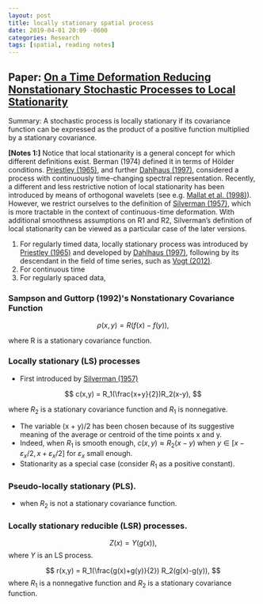 ```yaml
---
layout: post
title: locally stationary spatial process
date: 2019-04-01 20:09 -0600
categories: Research
tags: [spatial, reading notes]
---
```

## Paper: [On a Time Deformation Reducing Nonstationary Stochastic Processes to Local Stationarity][@genton2004]

Summary: A stochastic process is locally stationary if its covariance function can be expressed as the product of a positive function multiplied by a stationary covariance.

**[Notes 1:]**
Notice that local stationarity is a general concept for which different definitions exist. Berman (1974) defined it in terms of Hölder conditions. [Priestley (1965)][@Priestley1965], and further [Dahlhaus (1997)][@Dahlhaus1997], considered a process with continuously time-changing spectral representation. Recently, a different and less restrictive notion of local stationarity has been introduced by means of orthogonal wavelets (see e.g. [Mallat et al. (1998)][@mallat1998]). However, we restrict ourselves to the definition of [Silverman (1957)][@Silverman1957], which is more tractable in the context of continuous-time deformation. With additional smoothness assumptions on R1 and R2, Silverman’s definition of local stationarity can be viewed as a particular case of the later versions.

1. For regularly timed data, locally stationary process was introduced by [Priestley (1965)][@Priestley1965] and developed by [Dahlhaus (1997)][@Dahlhaus1997], following by its descendant in the field of time series, such as [Vogt (2012)][@vogt2012].
2. For continuous time
2. For regularly spaced data,
### Sampson and Guttorp (1992)'s Nonstationary Covariance Function

$$
\rho(x,y) = R(f(x)- f(y)),
$$

where R is a stationary covariance function.

### Locally stationary (LS) processes
- First introduced by [Silverman (1957)][@Silverman1957]

$$
c(x,y) = R_1(\frac{x+y}{2})R_2(x-y),
$$

where $R_2$ is a stationary covariance function and $R_1$ is nonnegative.

- The variable (x + y)/2 has been chosen because of its suggestive meaning of the average or centroid of the time points x and y.
- Indeed, when $R_1$ is smooth enough, $c(x,y) \approx R_2(x-y)$ when $y\in [x-\varepsilon_x/2,x+\varepsilon_x/2]$ for $\varepsilon_x$ small enough.
- Stationarity as a special case (consider $R_1$ as a positive constant).

### Pseudo-locally stationary (PLS).
- when $R_2$ is not a stationary covariance function.

### Locally stationary reducible (LSR) processes.

$$
Z(x) = Y(g(x)),
$$
where $Y$ is an LS process.

$$
r(x,y) = R_1(\frac{g(x)+g(y)}{2}) R_2(g(x)-g(y)),
$$
where $R_1$ is a nonnegative function and $R_2$ is a stationary covariance function.



[@Silverman1957]: https://ieeexplore.ieee.org/stamp/stamp.jsp?tp=&arnumber=1057413 "Locally Stationary Random Processes"

[@genton2004]: https://www.jstor.org/stable/pdf/3215828.pdf?refreqid=excelsior%3Aa1f0143c0f4160cd59d4a6d146ebb7f7 "On a Time Deformation Reducing Nonstationary Stochastic Processes to Local Stationarity"

[@Priestley1965]: https://www.jstor.org/stable/pdf/2984191.pdf?refreqid=excelsior%3Afcb1ea950684d83f9726b8023e0765e9 "Evolutionary Spectra and Non-Stationary Processes"

[@Dahlhaus1997]: https://projecteuclid.org/download/pdf_1/euclid.aos/1034276620 "Fitting time series models to nonstationary processes"

[@vogt2012]: https://projecteuclid.org/download/pdfview_1/euclid.aos/1359987532 "Nonparametric regression for locally stationary time series"

[@mallat1998]: https://projecteuclid.org/download/pdf_1/euclid.aos/1030563977 "Adaptive covariance estimation of locally stationary processes"
